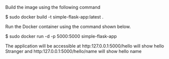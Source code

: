 Build the image using the following command



$ sudo  docker build -t simple-flask-app:latest .

Run the Docker container using the command shown below.

$ sudo docker run -d -p 5000:5000 simple-flask-app

The application will be accessible at http:127.0.0.1:5000/hello will show hello Stranger and http:127.0.0.1:5000/hello/name will show hello name
